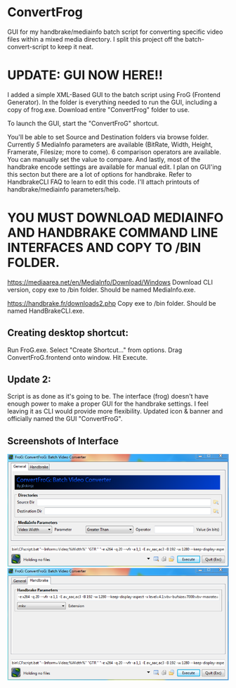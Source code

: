 # ConvertFrog
GUI for my handbrake/mediainfo batch script for converting specific video files within a mixed media directory.
I split this project off the batch-convert-script to keep it neat.

# UPDATE: GUI NOW HERE!!
I added a simple XML-Based GUI to the batch script using FroG (Frontend Generator). In the folder is everything needed to run the GUI, including a copy of frog.exe. Download entire "ConvertFrog" folder to use.

To launch the GUI, start the "ConvertFroG" shortcut.

You'll be able to set Source and Destination folders via browse folder. Currently *5* MediaInfo parameters are available (BitRate, Width, Height, Framerate, Filesize; more to come). 6 comparison operators are available. You can manually set the value to compare. And lastly, most of the handbrake encode settings are available for manual edit. I plan on GUI'ing this secton but there are a lot of options for handbrake. Refer to HandbrakeCLI FAQ to learn to edit this code. I'll attach printouts of handbrake/mediainfo parameters/help.

# YOU MUST DOWNLOAD MEDIAINFO AND HANDBRAKE COMMAND LINE INTERFACES AND COPY TO /BIN FOLDER.
https://mediaarea.net/en/MediaInfo/Download/Windows Download CLI version, copy exe to /bin folder. Should be named MediaInfo.exe.

https://handbrake.fr/downloads2.php Copy exe to /bin folder. Should be named HandBrakeCLI.exe.

## Creating desktop shortcut:
Run FroG.exe. Select "Create Shortcut..." from options. Drag ConvertFroG.frontend onto window. Hit Execute.

## Update 2:
Script is as done as it's going to be. The interface (frog) doesn't have enough power to make a proper GUI for the handbrake settings. I feel leaving it as CLI would provide more flexibility. Updated icon & banner and officially named the GUI "ConvertFroG".

## Screenshots of Interface
![Page 1](https://github.com/j0ckinjz/Batch-Convert-Script/raw/master/imgs/CFtab1.PNG)
![Page 2](https://github.com/j0ckinjz/Batch-Convert-Script/raw/master/imgs/CFtab2.PNG)
